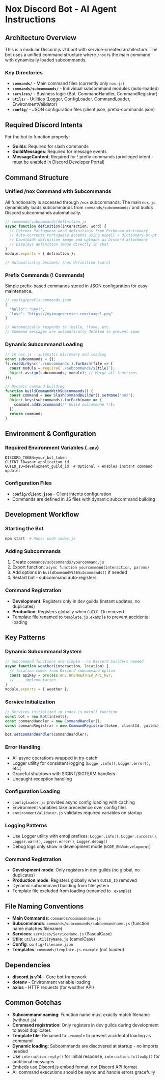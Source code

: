 # Nox Discord Bot - AI Agent Instructions

## Architecture Overview

This is a modular Discord.js v14 bot with service-oriented architecture. The bot uses a unified command structure where `/nox` is the main command with dynamically loaded subcommands.

### Key Directories

- **`commands/`** - Main command files (currently only `nox.js`)
- **`commands/subcommands/`** - Individual subcommand modules (auto-loaded)
- **`services/`** - Business logic (Bot, CommandHandler, CommandRegistrar)
- **`utils/`** - Utilities (Logger, ConfigLoader, CommandLoader, EnvironmentValidator)
- **`config/`** - JSON configuration files (client.json, prefix-commands.json)

## Required Discord Intents

For the bot to function properly:

- **Guilds**: Required for slash commands
- **GuildMessages**: Required for message events
- **MessageContent**: Required for ! prefix commands (privileged intent - must be enabled in Discord Developer Portal)

## Command Structure

### Unified /nox Command with Subcommands

All functionality is accessed through `/nox` subcommands. The main `nox.js` dynamically loads subcommands from `commands/subcommands/` and builds Discord subcommands automatically.

```javascript
// commands/subcommands/definition.js
async function definition(interaction, word) {
  // Fetches Portuguese word definitions from Priberam dictionary
  // Auto-corrects Portuguese accents using nspell + dictionary-pt-pt
  // Downloads definition image and uploads as Discord attachment
  // Displays definition image directly in chat
}
module.exports = { definition };

// Automatically becomes: /nox definition [word]
```

### Prefix Commands (! Commands)

Simple prefix-based commands stored in JSON configuration for easy maintenance.

```javascript
// config/prefix-commands.json
{
  "hello": "Hey!",
  "love": "https://myimageservice.com/image1.png"
}

// Automatically responds to !hello, !love, etc.
// Command messages are automatically deleted to prevent spam
```

### Dynamic Subcommand Loading

```javascript
// In nox.js - automatic discovery and loading
const subcommands = {};
fs.readdirSync('./subcommands').forEach(file => {
  const module = require(`./subcommands/${file}`);
  Object.assign(subcommands, module); // Merge all functions
});

// Dynamic command building
function buildCommandWithSubcommands() {
  const command = new SlashCommandBuilder().setName("nox");
  Object.keys(subcommands).forEach(name => {
    command.addSubcommand(/* build subcommand */);
  });
  return command;
}
```

## Environment & Configuration

### Required Environment Variables (`.env`)

```env
DISCORD_TOKEN=your_bot_token
CLIENT_ID=your_application_id
GUILD_ID=development_guild_id  # Optional - enables instant command updates
```

### Configuration Files

- **`config/client.json`** - Client intents configuration
- Commands are defined in JS files with dynamic subcommand building

## Development Workflow

### Starting the Bot

```bash
npm start  # Runs: node index.js
```

### Adding Subcommands

1. Create `commands/subcommands/yourcommand.js`
2. Export function: `async function yourcommand(interaction, params)`
3. Add options in `buildCommandWithSubcommands()` if needed
4. Restart bot - subcommand auto-registers

### Command Registration

- **Development**: Registers only in dev guilds (instant updates, no duplicates)
- **Production**: Registers globally when `GUILD_ID` removed
- Template file renamed to `template.js.example` to prevent accidental loading

## Key Patterns

### Dynamic Subcommand System

```javascript
// Subcommand functions are simple - no Discord builders needed
async function weather(interaction, location) {
  // location comes from Discord subcommand option
  const apiKey = process.env.OPENWEATHER_API_KEY;
  // ... implementation
}
module.exports = { weather };
```

### Service Initialization

```javascript
// Services initialized in index.js main() function
const bot = new Bot(intents);
const commandHandler = new CommandHandler();
const commandRegistrar = new CommandRegistrar(token, clientId, guilds);

bot.setCommandHandler(commandHandler);
```

### Error Handling

- All async operations wrapped in try-catch
- Logger utility for consistent logging (`Logger.info()`, `Logger.error()`, etc.)
- Graceful shutdown with SIGINT/SIGTERM handlers
- Uncaught exception handling

### Configuration Loading

- `configLoader.js` provides async config loading with caching
- Environment variables take precedence over config files
- `environmentValidator.js` validates required variables on startup

### Logging Patterns

- Use Logger utility with emoji prefixes: `Logger.info()`, `Logger.success()`, `Logger.warn()`, `Logger.error()`, `Logger.debug()`
- Debug logs only show in development mode (`NODE_ENV=development`)

### Command Registration

- **Development mode**: Only registers in dev guilds (no global, no duplicates)
- **Production mode**: Registers globally when `GUILD_ID` removed
- Dynamic subcommand building from filesystem
- Template file excluded from loading (renamed to `.example`)

## File Naming Conventions

- **Main Commands**: `commands/commandname.js`
- **Subcommands**: `commands/subcommands/subcommandname.js` (function name matches filename)
- **Services**: `services/ServiceName.js` (PascalCase)
- **Utils**: `utils/utilityName.js` (camelCase)
- **Config**: `config/filename.json`
- **Templates**: `commands/template.js.example` (not loaded)

## Dependencies

- **discord.js v14** - Core bot framework
- **dotenv** - Environment variable loading
- **axios** - HTTP requests (for weather API)

## Common Gotchas

- **Subcommand naming**: Function name must exactly match filename (without .js)
- **Command registration**: Only registers in dev guilds during development to avoid duplicates
- **Template file**: Renamed to `.example` to prevent accidental loading as command
- **Dynamic loading**: Subcommands are discovered at startup - no imports needed
- Use `interaction.reply()` for initial response, `interaction.followUp()` for additional messages
- Embeds use Discord.js embed format, not Discord API format
- All command executions should be async and handle errors gracefully
